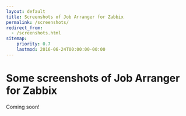 ```yaml
---
layout: default
title: Screenshots of Job Arranger for Zabbix
permalink: /screenshots/
redirect_from:
  - /screenshots.html
sitemap:
    priority: 0.7
    lastmod: 2016-06-24T00:00:00-00:00
---
```


# <i class="fa fa-picture-o"></i> Some screenshots of Job Arranger for Zabbix

Coming soon!